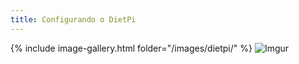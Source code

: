 ```yaml
---
title: Configurando o DietPi
---
```


{% include image-gallery.html folder="/images/dietpi/" %}
![Imgur](/images/dietpi/)


